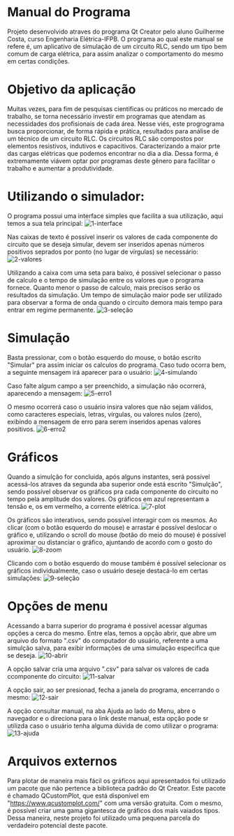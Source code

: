 # Manual do Programa

Projeto desenvolvido atraves do programa Qt Creator pelo aluno Guilherme Costa, curso Engenharia Elétrica-IFPB. O programa ao qual este manual se refere é, um aplicativo de simulação de um circuito RLC, sendo um tipo bem comum de carga elétrica, para assim analizar o comportamento do mesmo em certas condições.

# Objetivo da aplicação

Muitas vezes, para fim de pesquisas cientificas ou práticos no mercado de trabalho, se torna necessário investir em programas que atendam as necessidades dos profisionais de cada área. Nesse viés, este progrograma busca proporcionar, de forma rápida e prática, resultados para análise de um técnico de um circuito RLC.
Os circuitos RLC são compostos por elementos resistivos, indutivos e capacitivos. Caracterizando a maior prte das cargas elétricas que podemos encontrar no dia a dia. Dessa forma, é extremamente viávem optar por programas deste gênero para facilitar o trabalho e aumentar a produtividade.

# Utilizando o simulador:

O programa possui uma interface simples que facilita a sua utilização, aqui temos a sua tela principal:
![1-interface]()

Nas caixas de texto é possível inserir os valores de cada componente do circuito que se deseja simular, devem ser inseridos apenas números positivos seprados por ponto (no lugar de vírgulas) se necessário:
![2-valores]()

Utilizando a caixa com uma seta para baixo, é possivel selecionar o passo de calculo e o tempo de simulação entre os valores que o programa fornece. Quanto menor o passo de calculo, mais precisos serão os resultados da simulação. Um tempo de simulação maior pode ser utilizado para observar a forma de onda quando o circuito demora mais tempo para entrar em regime permanente.
![3-seleção]()

# Simulação

Basta pressionar, com o botão esquerdo do mouse, o botão escrito "Simular" pra assim iniciar os calculos do programa. Caso tudo ocorra bem, a seguinte mensagem irá aparecer para o usuário:
![4-simulando]()

Caso falte algum campo a ser preenchido, a simulação não ocorrerá, aparecendo a mensagem:
![5-erro1]()

O mesmo ocorrerá caso o usuário insira valores que não sejam válidos, como caracteres especiais, letras, vírgulas, ou valores nulos (zero), exibindo a mensagem de erro para serem inseridos apenas valores positivos.
![6-erro2]()

# Gráficos

Quando a simulção for concluida, após alguns instantes, será possível acessá-los atraves da segunda aba superior onde está escrito "Simulção", sendo possível observar os gráficos pra cada componente do circuito no tempo pela amplitude dos valores. Os gráficos em azul representam a tensão e, os em vermelho, a corrente elétrica.
![7-plot]()

Os gráficos são interativos, sendo possível interagir com os mesmos. Ao clicar (com o botão esquerdo do mouse) e arrastar é possível deslocar o gráfico e, utilizando o scroll do mouse (botão do meio do mouse) é possível aproximar ou distanciar o gráfico, ajuntando de acordo com o gosto do usuário.
![8-zoom]()

Clicando com o botão esquerdo do mouse também é possível selecionar os gráficos individualmente, caso o usuário deseje destacá-lo em certas simulações:
![9-seleção]()

# Opções de menu

Acessando a barra superior do programa é possivel acessar algumas opções a cerca do mesmo. Entre elas, temos a opção abrir, que abre um arquivo do formato ".csv" do computador do usuário, referente a uma simulção salva, para exibir informações de uma simulação especifica que se deseja.
![10-abrir]()

A opção salvar cria uma arquivo ".csv" para salvar os valores de cada ccomponente do circuito:
![11-salvar]()

A opção sair, ao ser presionad, fecha a janela do programa, encerrando o mesmo:
![12-sair]()

A opção consultar manual, na aba Ajuda ao lado do Menu, abre o navegador e o direciona para o link deste manual, esta opção pode sr utilizda caso o usuário tenha alguma dúvida de como utilizar o programa:
![13-ajuda]()

# Arquivos externos

Para plotar de maneira mais fácil os gráficos aqui apresentados foi utilizado um pacote que não pertence a biblioteca padrão do Qt Creator. Este pacote é chamado QCustomPlot, que está disponível em "https://www.qcustomplot.com/" com uma versão gratuita. Com o mesmo, é possível criar uma gama gigantesca de gráficos dos mais vaiados tipos. Dessa maneira, neste projeto foi utilizado uma pequena parcela do verdadeiro potencial deste pacote.
